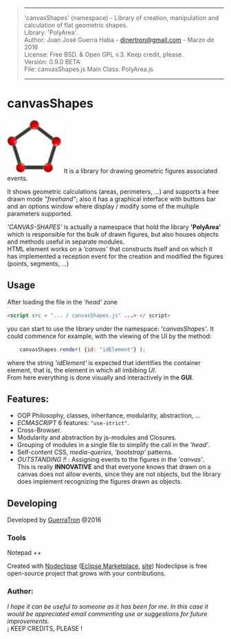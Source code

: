 > -----------------------------------------------------------------------------------------------------
>   'canvasShapes' (namespace) - Library of creation, manipulation and calculation of flat geometric shapes.  
>   Library: 'PolyArea'.  
>   Author: Juan José Guerra Haba - dinertron@gmail.com - Marzo de 2016  
>   License: Free BSD. & Open GPL v.3. Keep credit, please.  
>   Versión: 0.9.0 BETA   
>   File: canvasShapes.js               Main Class: PolyArea.js  
>   
> ----------------------------------------------------------------------------------------------------
# canvasShapes
[![canvasshapes logo](img/canvasShapes_logo.png "CanvasShapes GitHub page")](http://guerratron.github.io/canvasShapes "CanvasShapes page")
 It is a library for drawing geometric figures associated events.  
 
 It shows geometric calculations (areas, perimeters, ...) and supports a free drawn mode *"freehand"*; also it has a graphical interface with buttons bar and an options window where display / modify some of the multiple parameters supported.  
 
 *'CANVAS-SHAPES'* is actually a namespace that hold the library **'PolyArea'** which is responsible for the bulk of drawn figures, but also houses objects and methods useful in separate modules.  
 HTML element works on a *'canvas'* that constructs itself and on which it has implemented a reception event for the creation and modified the figures (points, segments, ...)

## Usage
After loading the file in the *'head'* zone 
````HTML
<script src = "... / canvasShapes.js" ...> </ script>
````
you can start to use the library under the namespace: *'canvasShapes'*. It could commence for example, with the viewing of the UI by the method:
````javascript
    canvasShapes.render( {id: "idElement"} );
````
 
where the string *'idElement'* is expected that identifies the container element, that is, the element in which all imbibing *UI*.  
From here everything is done visually and interactively in the **GUI**.

## Features:
- OOP Philosophy, classes, inheritance, modularity, abstraction, ...
- *ECMASCRIPT* 6 features: `"use-strict"`.
- Cross-Browser.
- Modularity and abstraction by js-modules and Closures.
- Grouping of modules in a single file to simplify the call in the *'head'*.
- Self-content CSS, *media-queries*, *'bootstrap'* patterns.
- *OUTSTANDING !!* : Assigning events to the figures in the *'canvas'*.  
 This is really **INNOVATIVE** and that everyone knows that drawn on a canvas does not allow events, since 
 they are not objects, but the library does implement recognizing the figures drawn as objects.

## Developing
Developed by [GuerraTron](mailto://dinertron@gmail.com "author") @2016

### Tools
Notepad ++  

Created with [Nodeclipse](https://github.com/Nodeclipse/nodeclipse-1) ([Eclipse Marketplace](http://marketplace.eclipse.org/content/nodeclipse), [site](http://www.nodeclipse.org)) Nodeclipse is free open-source project that grows with your contributions.

### Author: 
 <cite>I hope it can be useful to someone as it has been for me. In this case it would be appreciated email commenting use or suggestions for future improvements.</cite> &nbsp;  
     ¡ KEEP CREDITS, PLEASE !
